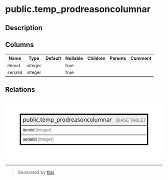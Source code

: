 # public.temp_prodreasoncolumnar

## Description

## Columns

| Name | Type | Default | Nullable | Children | Parents | Comment |
| ---- | ---- | ------- | -------- | -------- | ------- | ------- |
| itemid | integer |  | true |  |  |  |
| serialid | integer |  | true |  |  |  |

## Relations

![er](public.temp_prodreasoncolumnar.svg)

---

> Generated by [tbls](https://github.com/k1LoW/tbls)
